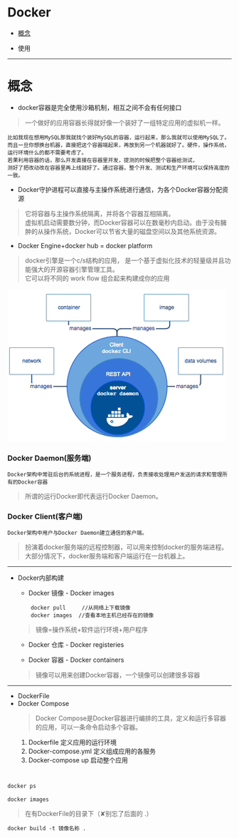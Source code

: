 # Docker

* [概念](#概念)

* 使用

---
# 概念

* docker容器是完全使用沙箱机制，相互之间不会有任何接口   
> 一个做好的应用容器长得就好像一个装好了一组特定应用的虚拟机一样。
```
比如我现在想用MySQL那我就找个装好MySQL的容器，运行起来，那么我就可以使用MySQL了。
而且一旦你想换台机器，直接把这个容器端起来，再放到另一个机器就好了。硬件，操作系统，运行环境什么的都不需要考虑了。
若果利用容器的话，那么开发直接在容器里开发，提测的时候把整个容器给测试，
测好了把改动改在容器里再上线就好了。通过容器，整个开发、测试和生产环境可以保持高度的一致。   
```

* Docker守护进程可以直接与主操作系统进行通信，为各个Docker容器分配资源
> 它将容器与主操作系统隔离，并将各个容器互相隔离。   
> 虚拟机启动需要数分钟，而Docker容器可以在数毫秒内启动。由于没有臃肿的从操作系统，Docker可以节省大量的磁盘空间以及其他系统资源。

* Docker Engine+docker hub = docker platform   
> docker引擎是一个c/s结构的应用， 是一个基于虚拟化技术的轻量级并且功能强大的开源容器引擎管理工具。   
> 它可以将不同的 work flow 组合起来构建成你的应用   

![](images/engine.png "")
### Docker Daemon(服务端)
```
Docker架构中常驻后台的系统进程，是一个服务进程，负责接收处理用户发送的请求和管理所有的Docker容器
```
> 所谓的运行Docker即代表运行Docker Daemon。
### Docker Client(客户端)
```
Docker架构中用户与Docker Daemon建立通信的客户端。
```
> 扮演着docker服务端的远程控制器，可以用来控制docker的服务端进程。   
> 大部分情况下，docker服务端和客户端运行在一台机器上。   
---
* Docker内部构建
   * Docker 镜像 - Docker images
   ```
       docker pull     //从网络上下载镜像
       docker images  //查看本地主机已经存在的镜像 
   ```
   > 镜像=操作系统+软件运行环境+用户程序

   * Docker 仓库 - Docker registeries

   * Docker 容器 - Docker containers
   > 镜像可以用来创建Docker容器，一个镜像可以创建很多容器

---
* DockerFile
* Docker Compose
   > Docker Compose是Docker容器进行编排的工具，定义和运行多容器的应用，可以一条命令启动多个容器。
   1. Dockerfile 定义应用的运行环境
   2. Docker-compose.yml 定义组成应用的各服务
   3. Docker-compose up 启动整个应用
# 
```
docker ps
```
```
docker images
```
> 在有DockerFile的目录下（✘别忘了后面的 .）
```
docker build -t 镜像名称 .
```
